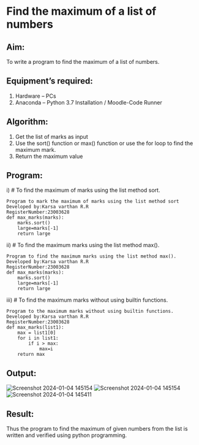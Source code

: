 # Find the maximum of a list of numbers
## Aim:
To write a program to find the maximum of a list of numbers.
## Equipment’s required:
1.	Hardware – PCs
2.	Anaconda – Python 3.7 Installation / Moodle-Code Runner
## Algorithm:
1.	Get the list of marks as input
2.	Use the sort() function or max() function or use the for loop to find the maximum mark.
3.	Return the maximum value
## Program:

i)	# To find the maximum of marks using the list method sort.
```
Program to mark the maximum of marks using the list method sort
Developed by:Karsa varthan R.R
RegisterNumber:23003628
def max_marks(marks):
    marks.sort()
    large=marks[-1]
    return large    
```

ii)	# To find the maximum marks using the list method max().
```
Program to find the maximum marks using the list method max().
Developed by:Karsa varthan R.R 
RegisterNumber:23003628
def max_marks(marks):
    marks.sort()
    large=marks[-1]
    return large 
```

iii) # To find the maximum marks without using builtin functions.
``` 
Program to the maximum marks without using builtin functions.
Developed by:Karsa varthan R.R 
RegisterNumber:23003628 
def max_marks(list1):
    max = list1[0]
    for i in list1:
        if i > max:
            max=i
    return max    
```
## Output:
![Screenshot 2024-01-04 145154](https://github.com/Karsavarthan/FindMaximum/assets/139841970/6b97b00a-ada2-4979-a0c9-6053d04a6804)
![Screenshot 2024-01-04 145154](https://github.com/Karsavarthan/FindMaximum/assets/139841970/c69245a3-fc3a-4848-a95f-cd460f436df0)
![Screenshot 2024-01-04 145411](https://github.com/Karsavarthan/FindMaximum/assets/139841970/747ab0f8-cc31-4f7d-9ac0-5be07d0d11be)



## Result:
Thus the program to find the maximum of given numbers from the list is written and verified using python programming.
